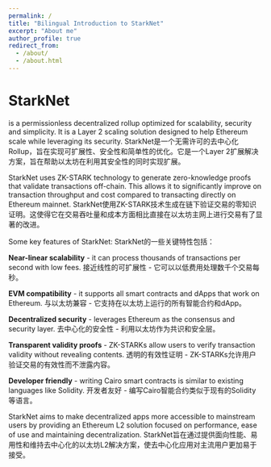 ```yaml
---
permalink: /
title: "Bilingual Introduction to StarkNet"
excerpt: "About me"
author_profile: true
redirect_from: 
  - /about/
  - /about.html
---
```


<h1>StarkNet</h1> is a permissionless decentralized rollup optimized for scalability, security and simplicity. It is a Layer 2 scaling solution designed to help Ethereum scale while leveraging its security.
StarkNet是一个无需许可的去中心化Rollup，旨在实现可扩展性、安全性和简单性的优化。它是一个Layer 2扩展解决方案，旨在帮助以太坊在利用其安全性的同时实现扩展。

StarkNet uses ZK-STARK technology to generate zero-knowledge proofs that validate transactions off-chain. This allows it to significantly improve on transaction throughput and cost compared to transacting directly on Ethereum mainnet.
StarkNet使用ZK-STARK技术生成在链下验证交易的零知识证明。这使得它在交易吞吐量和成本方面相比直接在以太坊主网上进行交易有了显著的改进。

Some key features of StarkNet:
StarkNet的一些关键特性包括：

**Near-linear scalability** - it can process thousands of transactions per second with low fees.
接近线性的可扩展性 - 它可以以低费用处理数千个交易每秒。

**EVM compatibility** - it supports all smart contracts and dApps that work on Ethereum.
与以太坊兼容 - 它支持在以太坊上运行的所有智能合约和dApp。

**Decentralized security** - leverages Ethereum as the consensus and security layer.
去中心化的安全性 - 利用以太坊作为共识和安全层。

**Transparent validity proofs** - ZK-STARKs allow users to verify transaction validity without revealing contents.
透明的有效性证明 - ZK-STARKs允许用户验证交易的有效性而不泄露内容。

**Developer friendly** - writing Cairo smart contracts is similar to existing languages like Solidity.
开发者友好 - 编写Cairo智能合约类似于现有的Solidity等语言。

StarkNet aims to make decentralized apps more accessible to mainstream users by providing an Ethereum L2 solution focused on performance, ease of use and maintaining decentralization. 
StarkNet旨在通过提供面向性能、易用性和维持去中心化的以太坊L2解决方案，使去中心化应用对主流用户更加易于接受。

